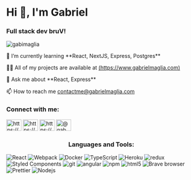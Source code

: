 <h1>Hi 👋, I'm Gabriel</h1>
<h3>Full stack dev bruV!</h3>

<p > 
  <img src="https://komarev.com/ghpvc/?username=gabimaglia&label=Profile%20views&color=0e75b6&style=flat" alt="gabimaglia" />
</p>

<p>🌱 I’m currently learning **React, NextJS, Express, Postgres**</p>

<p>👨‍💻 All of my projects are available at <a href="https://www.gabrielmaglia.com">(https://www.gabrielmaglia.com)</a></p>

<p>💬 Ask me about **React, Express**</p>

<p>📫 How to reach me <a href="mailto:contactme@gabrielmaglia.com">contactme@gabrielmaglia.com</a></p>

<h3 >Connect with me:</h3>
<p >
  <a href="https://linkedin.com/in/https://www.linkedin.com/in/gabriel-maglia-449577238/" target="blank"><img src="https://raw.githubusercontent.com/rahuldkjain/github-profile-readme-generator/master/src/images/icons/Social/linked-in-alt.svg" alt="https://www.linkedin.com/in/gabriel-maglia-449577238/" height="30" width="40" /></a>
  <a href="https://fb.com/https://www.facebook.com/gaberielsk/?locale=es_la" target="blank"><img src="https://raw.githubusercontent.com/rahuldkjain/github-profile-readme-generator/master/src/images/icons/Social/facebook.svg" alt="https://www.facebook.com/gaberielsk/?locale=es_la" height="30" width="40" /></a>
  <a href="https://instagram.com/https://www.instagram.com/gaberiel_maglia/" target="blank"><img src="https://raw.githubusercontent.com/rahuldkjain/github-profile-readme-generator/master/src/images/icons/Social/instagram.svg" alt="https://www.instagram.com/gaberiel_maglia/" height="30" width="40" /></a>
  <a href="https://www.hackerrank.com/@gab_maglia" target="blank"><img src="https://raw.githubusercontent.com/rahuldkjain/github-profile-readme-generator/master/src/images/icons/Social/hackerrank.svg" alt="@gab_maglia" height="30" width="40" /></a>
</p>

<h3 align="center">Languages and Tools:</h3>
  <div>
  <img alt="React" src="https://img.shields.io/badge/-React-45b8d8?style=flat-square&logo=react&logoColor=white" />
  <img alt="Webpack" src="https://img.shields.io/badge/-Webpack-8DD6F9?style=flat-square&logo=webpack&logoColor=white" /> 
  <img alt="Docker" src="https://img.shields.io/badge/-Docker-46a2f1?style=flat-square&logo=docker&logoColor=white" />
  <img alt="TypeScript" src="https://img.shields.io/badge/-TypeScript-007ACC?style=flat-square&logo=typescript&logoColor=white" />
  <img alt="Heroku" src="https://img.shields.io/badge/-Heroku-430098?style=flat-square&logo=heroku&logoColor=white" />
  <img alt="redux" src="https://img.shields.io/badge/-Redux-764ABC?style=flat-square&logo=redux&logoColor=white" />
  <img alt="Styled Components" src="https://img.shields.io/badge/-Styled_Components-db7092?style=flat-square&logo=styled-components&logoColor=white" />
  <img alt="git" src="https://img.shields.io/badge/-Git-F05032?style=flat-square&logo=git&logoColor=white" />
  <img alt="angular" src="https://img.shields.io/badge/-Angular-DD0031?style=flat-square&logo=angular&logoColor=white" />
  <img alt="npm" src="https://img.shields.io/badge/-NPM-CB3837?style=flat-square&logo=npm&logoColor=white" />
  <img alt="html5" src="https://img.shields.io/badge/-HTML5-E34F26?style=flat-square&logo=html5&logoColor=white" />
  <img alt="Brave browser" src="https://img.shields.io/badge/-Brave_Browser-FB542B?style=flat-square&logo=brave&logoColor=white" />
  <img alt="Prettier" src="https://img.shields.io/badge/-Prettier-F7B93E?style=flat-square&logo=prettier&logoColor=white" />
  <img alt="Nodejs" src="https://img.shields.io/badge/-Nodejs-43853d?style=flat-square&logo=Node.js&logoColor=white" />
  </div>


